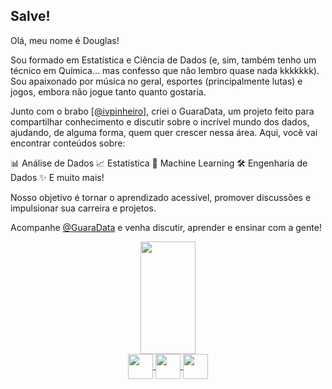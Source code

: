

## Salve!

Olá, meu nome é Douglas!

Sou formado em Estatística e Ciência de Dados (e, sim, também tenho um técnico em Química... mas confesso que não lembro quase nada kkkkkkk). Sou apaixonado por música no geral, esportes (principalmente lutas) e jogos, embora não jogue tanto quanto gostaria.

Junto com o brabo [[@ivpinheiro]](https://github.com/ivpinheiro), criei o GuaraData, um projeto feito para compartilhar conhecimento e discutir sobre o incrível mundo dos dados, ajudando, de alguma forma, quem quer crescer nessa área. Aqui, você vai encontrar conteúdos sobre:

📊 Análise de Dados
📈 Estatística
🤖 Machine Learning
🛠️ Engenharia de Dados
✨ E muito mais!

Nosso objetivo é tornar o aprendizado acessível, promover discussões e impulsionar sua carreira e projetos.

Acompanhe [@GuaraData](https://guaradata.com.br/) e venha discutir, aprender e ensinar com a gente! 

<div align="center">
  <a href="https://github.com/DSudre">
  <img height="180em" width="42%" src="https://github-readme-stats.vercel.app/api?username=DSudre&show_icons=true&theme=tokyonight&include_all_commits=true&count_private=true"/>
</div>

<div align="center">
  <img align="center" height="40" width="40" src="https://cdn.jsdelivr.net/gh/devicons/devicon/icons/r/r-original.svg" />
  <img align="center" height="40" width="40" src="https://cdn.jsdelivr.net/gh/devicons/devicon/icons/python/python-original-wordmark.svg" />
  <img align="center" height="40" width="40" src="https://cdn.jsdelivr.net/gh/devicons/devicon/icons/mysql/mysql-original-wordmark.svg" />
</div>

##

